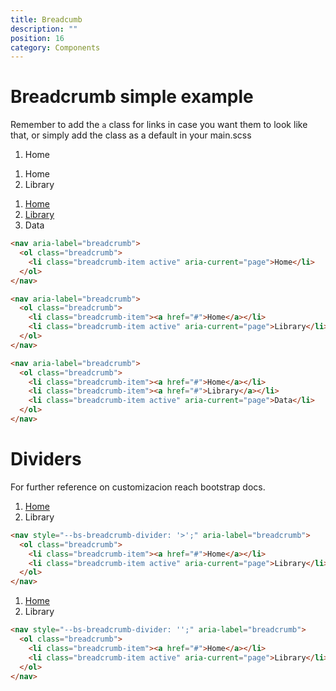 ```yaml
---
title: Breadcumb
description: ""
position: 16
category: Components
---
```


# Breadcrumb simple example

Remember to add the `a` class for links in case you want them to look like that, or simply add the class as a default in your main.scss

<div class="bd-example">
  <nav aria-label="breadcrumb">
    <ol class="breadcrumb">
      <li class="breadcrumb-item active" aria-current="page">Home</li>      
    </ol>
  </nav>
  <nav aria-label="breadcrumb">
    <ol class="breadcrumb">
      <li class="breadcrumb-item a">Home</li>
      <li class="breadcrumb-item active" aria-current="page">Library</li>
    </ol>
  </nav>
  <nav aria-label="breadcrumb">
    <ol class="breadcrumb">
      <li class="breadcrumb-item"><a href="#">Home</a></li>
      <li class="breadcrumb-item"><a href="#">Library</a></li>
      <li class="breadcrumb-item active" aria-current="page">Data</li>
    </ol>
  </nav>
</div>

```html
<nav aria-label="breadcrumb">
  <ol class="breadcrumb">
    <li class="breadcrumb-item active" aria-current="page">Home</li>
  </ol>
</nav>

<nav aria-label="breadcrumb">
  <ol class="breadcrumb">
    <li class="breadcrumb-item"><a href="#">Home</a></li>
    <li class="breadcrumb-item active" aria-current="page">Library</li>
  </ol>
</nav>

<nav aria-label="breadcrumb">
  <ol class="breadcrumb">
    <li class="breadcrumb-item"><a href="#">Home</a></li>
    <li class="breadcrumb-item"><a href="#">Library</a></li>
    <li class="breadcrumb-item active" aria-current="page">Data</li>
  </ol>
</nav>
```

# Dividers

For further reference on customizacion reach bootstrap docs. 

<div class="bd-example">
  <nav style="--bs-breadcrumb-divider: '>';" aria-label="breadcrumb">
    <ol class="breadcrumb">
      <li class="breadcrumb-item"><a class="a" href="#">Home</a></li>
      <li class="breadcrumb-item active" aria-current="page">Library</li>
    </ol>
  </nav>
</div>

```html
<nav style="--bs-breadcrumb-divider: '>';" aria-label="breadcrumb">
  <ol class="breadcrumb">
    <li class="breadcrumb-item"><a href="#">Home</a></li>
    <li class="breadcrumb-item active" aria-current="page">Library</li>
  </ol>
</nav>
```

<div class="bd-example">
  <nav style="--bs-breadcrumb-divider: '';" aria-label="breadcrumb">
    <ol class="breadcrumb">
      <li class="breadcrumb-item"><a href="#">Home</a></li>
      <li class="breadcrumb-item active" aria-current="page">Library</li>
    </ol>
  </nav>
</div>

```html
<nav style="--bs-breadcrumb-divider: '';" aria-label="breadcrumb">
  <ol class="breadcrumb">
    <li class="breadcrumb-item"><a href="#">Home</a></li>
    <li class="breadcrumb-item active" aria-current="page">Library</li>
  </ol>
</nav>
```
